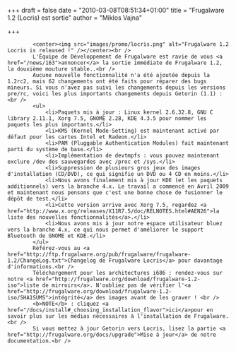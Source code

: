 
+++
draft = false
date = "2010-03-08T08:51:34+01:00"
title = "Frugalware 1.2 (Locris) est sortie"
author = "Miklos Vajna"

+++

            <center><img src="images/promo/locris.png" alt="Frugalware 1.2 Locris is released !" /></center><br />
            L'Équipe de Développement de Frugalware est ravie de vous <a href="/news/163">annoncer</a> la sortie immédiate de Frugalware 1.2, la douxième mouture stable..<br />
            Aucune nouvelle fonctionnalité n'a été ajoutée depuis la 1.2rc2, mais 62 changements ont été faits pour réparer des bugs mineurs. Si vous n'avez pas suivi les changements depuis les versions pre/rc, voici les plus importants changements depuis Getorin (1.1) :<br />
            <ul>
                <li>Paquets mis à jour : Linux kernel 2.6.32.8, GNU C library 2.11.1, Xorg 7.5, GNOME 2.28, KDE 4.3.5 pour nommer les paquets les plus importants.</li>
                <li>KMS (Kernel Mode-Setting) est maintenant activé par défaut pour les cartes Intel et Radeon.</li>
                <li>PAM (Pluggable Authentication Modules) fait maintenant parti du système de base.</li>
                <li>Implémentation de devtmpfs : vous pouvez maintenant exclure /dev des sauvegardes avec /proc et /sys.</li>
                <li>Suppression de plusieurs gros jeux des images d'installation (CD/DVD), ce qui signifie un DVD ou 4 CD en moins.</li>
                <li>Nous avons finalement mis à jour KDE (et les paquets additionnels) vers la branche 4.x. Le travail a commencé en Avril 2009 et maintenant nous pensons que c'est une bonne chose de fusionner le dépôt de test.</li>
                <li>Cette version arrive avec Xorg 7.5, regardez <a href="http://www.x.org/releases/X11R7.5/doc/RELNOTES.html#AEN26">la liste des nouvelles fonctionnalités</a>.</li>
                <li>Nous avons mis à jour notre espace utilisateur bluez vers la branche 4.x, ce qui nous permet d'améliorer le support Bluetooth de GNOME et KDE.</li>
            </ul>
            Référez-vous au <a href="http://ftp.frugalware.org/pub/frugalware/frugalware-1.2/ChangeLog.txt">Changelog de Frugalware Locris</a> pour davantage d'informations.<br />
            Téléchargement pour les architectures i686 : rendez-vous sur notre <a href="http://frugalware.org/download/frugalware-1.2-iso">liste de mirroirs</a>. N'oubliez pas de vérifier l'<a href="http://frugalware.org/download/frugalware-1.2-iso/SHA1SUMS">intégrité</a> des images avant de les graver ! <br />
            <b>NOTE</b> : cliquez <a href="/docs/install#_choosing_installation_flavor">ici</a>pour en savoir plus sur les médias nécessaires à l'installation de Frugalware.<br />
            Si vous mettez à jour Getorin vers Locris, lisez la partie <a href="http://frugalware.org/docs/upgrade">Mise à jour</a> de notre documentation.<br />
            
        